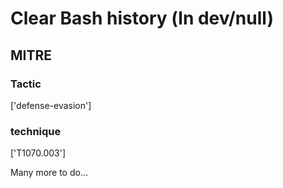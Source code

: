 # Clear Bash history (ln dev/null)

## MITRE

### Tactic
['defense-evasion']

### technique
['T1070.003']

Many more to do...
